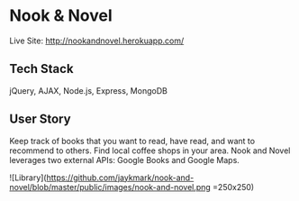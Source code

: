 # Nook & Novel
Live Site: http://nookandnovel.herokuapp.com/

## Tech Stack
jQuery, AJAX, Node.js, Express, MongoDB

## User Story
Keep track of books that you want to read, have read, and want to recommend to others. Find local coffee shops in your area. Nook and Novel leverages two external APIs: Google Books and Google Maps.

![Library](https://github.com/jaykmark/nook-and-novel/blob/master/public/images/nook-and-novel.png =250x250)
